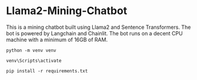 # Llama2-Mining-Chatbot
This is a mining chatbot built using Llama2 and Sentence Transformers. The bot is powered by Langchain and Chainlit. The bot runs on a decent CPU machine with a minimum of 16GB of RAM.

```python -m venv venv```

```venv\Scripts\activate``` 

```pip install -r requirements.txt```
